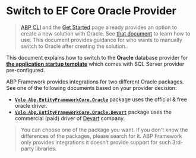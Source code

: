 # Switch to EF Core Oracle Provider

> [ABP CLI](CLI.md) and the [Get Started](https://abp.io/get-started) page already provides an option to create a new solution with Oracle. See [that document](Entity-Framework-Core-Other-DBMS.md) to learn how to use. This document provides guidance for who wants to manually switch to Oracle after creating the solution.

This document explains how to switch to the **Oracle** database provider for **[the application startup template](Startup-Templates/Application.md)** which comes with SQL Server provider pre-configured.

ABP Framework provides integrations for two different Oracle packages. See one of the following documents based on your provider decision:

* **[`Volo.Abp.EntityFrameworkCore.Oracle`](Entity-Framework-Core-Oracle-Official.md)** package uses the official & free oracle driver.
* **[`Volo.Abp.EntityFrameworkCore.Oracle.Devart`](Entity-Framework-Core-Oracle-Devart.md)** package uses the commercial (paid) driver of [Devart](https://www.devart.com/) company.

> You can choose one of the package you want. If you don't know the differences of the packages, please search for it. ABP Framework only provides integrations it doesn't provide support for such 3rd-party libraries.
